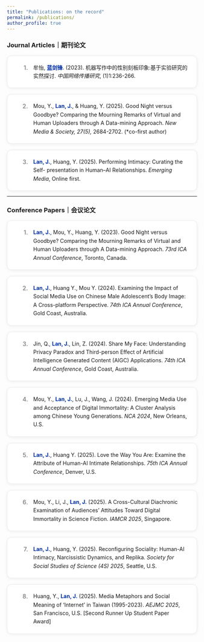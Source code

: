 ```yaml
---
title: "Publications: on the record"
permalink: /publications/
author_profile: true
---
```


<style>

    /* 出版物列表的容器 */
    .publication-list {
        display: grid;
        grid-template-columns: 1fr;
        gap: 1rem;
        counter-reset: pub-counter;
        margin-top: 1rem;
    }
    /* 单个出版物卡片的样式 */
    .publication-card {
        display: flex;
        align-items: flex-start;
        gap: 1em;
        background: white;
        border: 1px solid #e9e9e9;
        border-radius: 12px;
        padding: 1.25rem 1.5rem;
        box-shadow: 0 2px 8px rgba(0,0,0,0.06);
        transition: transform 0.2s ease, box-shadow 0.2s ease;
        line-height: 1.6;
    }
    .publication-card:hover {
        transform: translateY(-4px);
        box-shadow: 0 6px 16px rgba(0,0,0,0.1);
    }
    .publication-card::before {
        counter-increment: pub-counter;
        content: counter(pub-counter) ".";
        font-weight: 600;
        font-size: 1.1em;
        color: #888;
        min-width: 2em;
        text-align: right;
    }
    .publication-content {
        flex: 1;
    }

    /* --- 新增：为你名字创建的专属样式 --- */
    .my-name {
      color: #002FA7; /* 克莱因蓝 */
      font-weight: 700;  /* 粗体 */
    }
</style>

<h3>Journal Articles｜期刊论文</h3>
<div class="publication-list">
    <div class="publication-card"><div class="publication-content">牟怡, <span class="my-name">蓝剑锋</span>. (2023). 机器写作中的性别刻板印象:基于实验研究的实然探讨. <em>中国网络传播研究</em>, (1)1:236-266.</div></div>
      <div class="publication-card"><div class="publication-content">Mou, Y., <span class="my-name">Lan, J.</span>, & Huang, Y. (2025). Good Night versus Goodbye? Comparing the Mourning Remarks of Virtual and Human Uploaders through A Data-mining Approach. <em>New Media & Society, 27(5),</em> 2684-2702. (*co-first author)</div></div>
    <div class="publication-card"><div class="publication-content"><span class="my-name">Lan, J.</span>, Huang, Y. (2025). Performing Intimacy: Curating the Self- presentation in Human–AI Relationships. <em>Emerging Media</em>, Online first.</div></div>
</div>

<hr />

<h3>Conference Papers｜会议论文</h3>
<div class="publication-list">
    <div class="publication-card"><div class="publication-content"><span class="my-name">Lan, J.</span>, Mou, Y., Huang, Y. (2023). Good Night versus Goodbye? Comparing the Mourning Remarks of Virtual and Human Uploaders through A Data-mining Approach. <em>73rd ICA Annual Conference</em>, Toronto, Canada.</div></div>
    <div class="publication-card"><div class="publication-content"><span class="my-name">Lan, J.</span>, Huang Y., Mou Y. (2024). Examining the Impact of Social Media Use on Chinese Male Adolescent’s Body Image: A Cross-platform Perspective. <em>74th ICA Annual Conference</em>, Gold Coast, Australia.</div></div>
    <div class="publication-card"><div class="publication-content">Jin, Q., <span class="my-name">Lan, J.</span>, Lin, Z. (2024). Share My Face: Understanding Privacy Paradox and Third-person Effect of Artificial Intelligence Generated Content (AIGC) Applications. <em>74th ICA Annual Conference</em>, Gold Coast, Australia.</div></div>
    <div class="publication-card"><div class="publication-content">Mou, Y., <span class="my-name">Lan, J.</span>, Lu, J., Wang, J. (2024). Emerging Media Use and Acceptance of Digital Immortality: A Cluster Analysis among Chinese Young Generations. <em>NCA 2024</em>, New Orleans, U.S.</div></div>
    <div class="publication-card"><div class="publication-content"><span class="my-name">Lan, J.</span>, Huang Y. (2025). Love the Way You Are: Examine the Attribute of Human-AI Intimate Relationships. <em>75th ICA Annual Conference</em>, Denver, U.S.</div></div>
    <div class="publication-card"><div class="publication-content">Mou, Y., Li, J., <span class="my-name">Lan, J.</span> (2025). A Cross-Cultural Diachronic Examination of Audiences’ Attitudes Toward Digital Immortality in Science Fiction. <em>IAMCR 2025</em>, Singapore.</div></div>
    <div class="publication-card"><div class="publication-content"><span class="my-name">Lan, J.</span>, Huang, Y. (2025). Reconfiguring Sociality: Human-AI Intimacy, Narcissistic Dynamics, and Replika. <em>Society for Social Studies of Science (4S) 2025</em>, Seattle, U.S.</div></div>
    <div class="publication-card"><div class="publication-content">Huang, Y., <span class="my-name">Lan, J.</span> (2025). Media Metaphors and Social Meaning of ‘Internet’ in Taiwan (1995-2023). <em>AEJMC 2025</em>, San Francisco, U.S. [Second Runner Up Student Paper Award]</div></div>
</div>
